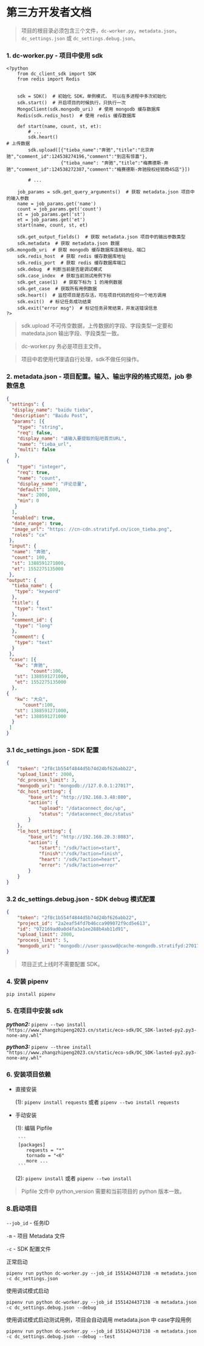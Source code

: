 # 第三方开发者文档

> 项目的根目录必须包含三个文件，`dc-worker.py`，`metadata.json`，`dc_settings.json` 或 `dc_settings.debug.json`。

### 1. dc-worker.py - 项目中使用 sdk

```
<?python
    from dc_client_sdk import SDK
    from redis import Redis


    sdk = SDK()  # 初始化 SDK，单例模式， 可以在多进程中多次初始化
    sdk.start()  # 开启项目的时候执行，只执行一次
    MongoClient(sdk.mongodb_uri)  # 使用 mongodb 缓存数据库
    Redis(sdk.redis_host)  # 使用 redis 缓存数据库

    def start(name, count, st, et):
        # ...
        sdk.heart()
# 上传数据
        sdk.upload([{"tieba_name":"奔驰","title":"北京奔驰","comment_id":124538274196,"comment":"到店有惊喜"},
                    {"tieba_name": "奔驰","title":"梅赛德斯-奔驰","comment_id":124538272387,"comment":"梅赛德斯-奔驰授权经销商4S店"}])

        # ...

    job_params = sdk.get_query_arguments()  # 获取 metadata.json 项目中的输入参数
    name = job_params.get('name')
    count = job_params.get('count')
    st = job_params.get('st')
    et = job_params.get('et')
    start(name, count, st, et)

    sdk.get_output_fields()  # 获取 metadata.json 项目中的输出参数类型
    sdk.metadata  # 获取 metadata.json 数据
sdk.mongodb_uri  # 获取 mongodb 缓存数据库连接地址、端口
    sdk.redis_host  # 获取 redis 缓存数据库地址
    sdk.redis_port  # 获取 redis 缓存数据库端口
    sdk.debug  # 判断当前是否是调试模式
    sdk.case_index  # 获取当前测试用例下标
    sdk.get_case(1)  # 获取下标为 1 的用例数据
    sdk.get_case  # 获取所有用例数据
    sdk.heart()  # 监控项目是否存活，可在项目代码的任何一个地方调用
    sdk.exit()  # 标记任务成功结束
    sdk.exit("error msg")  # 标记任务异常结束，并发送错误信息
?>
```
> sdk.upload 不可传空数据，上传数据的字段、字段类型一定要和 matedata.json 输出字段、字段类型一致。

> dc-worker.py 务必是项目主文件。

> 项目中若使用代理请自行处理，sdk不做任何操作。


### 2. metadata.json - 项目配置。输入、输出字段的格式规范，job 参数信息

```json
{
 "settings": {
  "display_name": "baidu tieba",
  "description": "Baidu Post",
  "params": [{
    "type": "string",
    "req": false,
    "display_name": "请输入要提取的贴吧首页URL",
    "name": "tieba_url",
    "multi": false
   },
{
    "type": "integer",
    "req": true,
    "name": "count",
    "display_name": "评论总量",
    "default": 1000,
    "max": 2000,
    "min": 0
   }
  ],
  "enabled": true,
  "date_range": true,
  "image_url": "https: //cn-cdn.stratifyd.cn/icon_tieba.png",
  "roles": "cx"
 },
 "input": {
  "name": "奔驰",
  "count": 100,
  "st": 1388591271000,
  "et": 1552275135000
 },
"output": {
  "tieba_name": {
   "type": "keyword"
  },
  "title": {
   "type": "text"
  },
  "comment_id": {
   "type": "long"
  },
  "comment": {
   "type": "text"
  }
 },
 "case": [{
   "kw": "奔驰",
         "count":100,
   "st": 1388591271000,
   "et": 1552275135000
  },
{
   "kw": "大众",
      "count":100,
   "st": 1388591271000,
   "et": 1388591271000
  }
 ]
}

```

### 3.1 dc_settings.json - SDK 配置

```json
{
    "token": "2f8c1b554f4844d5b74d24bf626abb22",
    "upload_limit": 2000,
    "dc_process_limit": 3,
    "mongodb_uri": "mongodb://127.0.0.1:27017",
    "dc_host_setting": {
        "base_url": "http://192.168.3.48:880",
        "action": {
            "upload": "/dataconnect_doc/up",
            "status": "/dataconnect_doc/status"
        }
    },
    "lo_host_setting": {
        "base_url": "http://192.168.20.3:8083",
        "action": {
            "start": "/sdk/?action=start",
            "finish":"/sdk/?action=finish",
            "heart": "/sdk/?action=heart",
            "error": "/sdk/?action=error"
        }
    }
}
```
### 3.2 dc_settings.debug.json - SDK debug 模式配置
```json
{
    "token": "2f8c1b554f4844d5b74d24bf626abb22",
    "project_id": "2a2eaf54fd7b46cca909072f9cd5e613",
    "id": "972169ad0a0d4fa3a1ee288b4ab11d91",
    "upload_limit": 2000,
    "process_limit": 5,
    "mongodb_uri": "mongodb://user:passwd@cache-mongodb.stratifyd:27017"
}
```

> 项目正式上线时不需要配置 SDK。
### 4. 安装 pipenv

`pip install pipenv`

### 5. 在项目中安装 sdk

***python2:***
`pipenv --two install "https://www.zhangzhipeng2023.cn/static/eco-sdk/DC_SDK-lasted-py2.py3-none-any.whl"`

***python3:***
`pipenv --three install "https://www.zhangzhipeng2023.cn/static/eco-sdk/DC_SDK-lasted-py2.py3-none-any.whl"`

### 6. 安装项目依赖
- 直接安装

     (1): `pipenv install requests` 或者 `pipenv --two install requests`

 - 手动安装

     (1): 编辑 Pipfile

        ```
        [packages]
           requests = "*"
           tornado = "<6"
           more ...
        ```

     (2): `pipenv install` 或者 `pipenv --two install`

> Pipfile 文件中 python_version 需要和当前项目的 python 版本一致。

### 8.启动项目

`--job_id` - 任务ID

`-m` -  项目 Metadata 文件

`-c` - SDK 配置文件

 正常启动

`pipenv run python dc-worker.py --job_id 1551424437138 -m metadata.json -c dc_settings.json`

使用调试模式启动

`pipenv run python dc-worker.py --job_id 1551424437138 -m metadata.json -c dc_settings.debug.json --debug`

使用调试模式启动测试用例，项目会自动调用  metadata.json 中 case字段用例

`pipenv run python dc-worker.py --job_id 1551424437138 -m metadata.json -c dc_settings.debug.json --debug --test`
